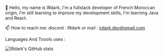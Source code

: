 👋 Hello, my name is IRdark, I'm a fullstack developer of French Moroccan origin, I'm still learning to improve my development skills, I'm learning Java and React.

📫 How to reach me: discord : IRdark or mail : irdark.dev@gmail.com


Languages And Toools uses :



![IRdark's GitHub stats](https://github-readme-stats.vercel.app/api?username=IRdark6826&show_icons=true&theme=transparent)
